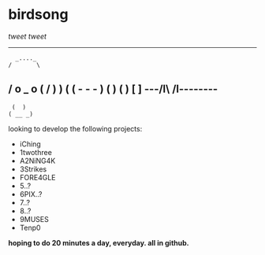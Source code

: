 # birdsong
 *tweet tweet*

---
      _...._
    /       \
   /  o _ o
   (    \/  )
  )          (
(    -  -  -  )
(             )
 (            )
  [          ]
---/l\    /l\--------
  ----------------
     (  )
    ( __ _)

looking to develop the following projects:

- iChing
- 1twothree
- A2NiNG4K
- 3Strikes
- FORE4GLE
- 5..?
- 6PIX..?
- 7..?
- 8..?
- 9MUSES
- Tenp0

**hoping to do 20 minutes a day, everyday. all in github.**

